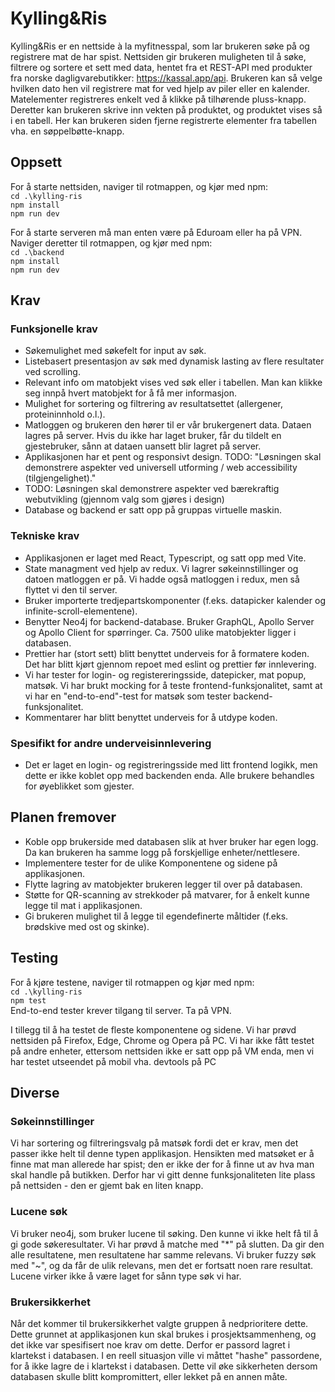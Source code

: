 # Kylling&Ris

Kylling&Ris er en nettside à la myfitnesspal, som lar brukeren søke på og registrere mat de har spist. Nettsiden gir brukeren muligheten til å søke, filtrere og sortere et sett med data, hentet fra et REST-API med produkter fra norske dagligvarebutikker: https://kassal.app/api. Brukeren kan så velge hvilken dato hen vil registrere mat for ved hjelp av piler eller en kalender. Matelementer registreres enkelt ved å klikke på tilhørende pluss-knapp. Deretter kan brukeren skrive inn vekten på produktet, og produktet vises så i en tabell. Her kan brukeren siden fjerne registrerte elementer fra tabellen vha. en søppelbøtte-knapp.

## Oppsett

For å starte nettsiden, naviger til rotmappen, og kjør med npm:  
`cd .\kylling-ris`  
`npm install`  
`npm run dev`

For å starte serveren må man enten være på Eduroam eller ha på VPN. Naviger deretter til rotmappen, og kjør med npm:  
`cd .\backend`  
`npm install`  
`npm run dev`

## Krav

### Funksjonelle krav

- Søkemulighet med søkefelt for input av søk.
- Listebasert presentasjon av søk med dynamisk lasting av flere resultater ved scrolling.
- Relevant info om matobjekt vises ved søk eller i tabellen. Man kan klikke seg innpå hvert matobjekt for å få mer informasjon.
- Mulighet for sortering og filtrering av resultatsettet (allergener, proteininnhold o.l.).
- Matloggen og brukeren den hører til er vår brukergenert data. Dataen lagres på server. Hvis du ikke har laget bruker, får du tildelt en gjestebruker, sånn at dataen uansett blir lagret på server.
- Applikasjonen har et pent og responsivt design. TODO: "Løsningen skal demonstrere aspekter ved universell utforming / web accessibility (tilgjengelighet)."
- TODO: Løsningen skal demonstrere aspekter ved bærekraftig webutvikling (gjennom valg som gjøres i design)
- Database og backend er satt opp på gruppas virtuelle maskin.

### Tekniske krav

- Applikasjonen er laget med React, Typescript, og satt opp med Vite.
- State managment ved hjelp av redux. Vi lagrer søkeinnstillinger og datoen matloggen er på. Vi hadde også matloggen i redux, men så flyttet vi den til server.
- Bruker importerte tredjepartskomponenter (f.eks. datapicker kalender og infinite-scroll-elementene).
- Benytter Neo4j for backend-database. Bruker GraphQL, Apollo Server og Apollo Client for spørringer. Ca. 7500 ulike matobjekter ligger i databasen.
- Prettier har (stort sett) blitt benyttet underveis for å formatere koden. Det har blitt kjørt gjennom repoet med eslint og prettier før innlevering.
- Vi har tester for login- og registereringsside, datepicker, mat popup, matsøk. Vi har brukt mocking for å teste frontend-funksjonalitet, samt at vi har en "end-to-end"-test for matsøk som tester backend-funksjonalitet.
- Kommentarer har blitt benyttet underveis for å utdype koden.

### Spesifikt for andre underveisinnlevering

- Det er laget en login- og registreringsside med litt frontend logikk, men dette er ikke koblet opp med backenden enda. Alle brukere behandles for øyeblikket som gjester.

## Planen fremover

- Koble opp brukerside med databasen slik at hver bruker har egen logg. Da kan brukeren ha samme logg på forskjellige enheter/nettlesere.
- Implementere tester for de ulike Komponentene og sidene på applikasjonen.
- Flytte lagring av matobjekter brukeren legger til over på databasen.
- Støtte for QR-scanning av strekkoder på matvarer, for å enkelt kunne legge til mat i applikasjonen.
- Gi brukeren mulighet til å legge til egendefinerte måltider (f.eks. brødskive med ost og skinke).

## Testing

For å kjøre testene, naviger til rotmappen og kjør med npm:  
`cd .\kylling-ris`  
`npm test`  
End-to-end tester krever tilgang til server. Ta på VPN.

I tillegg til å ha testet de fleste komponentene og sidene.
Vi har prøvd nettsiden på Firefox, Edge, Chrome og Opera på PC. Vi har ikke fått testet på andre enheter, ettersom nettsiden ikke er satt opp på VM enda, men vi har testet utseendet på mobil vha. devtools på PC

## Diverse

### Søkeinnstillinger

Vi har sortering og filtreringsvalg på matsøk fordi det er krav, men det passer ikke helt til denne typen applikasjon. Hensikten med matsøket er å finne mat man allerede har spist; den er ikke der for å finne ut av hva man skal handle på butikken. Derfor har vi gitt denne funksjonaliteten lite plass på nettsiden - den er gjemt bak en liten knapp.

### Lucene søk

Vi bruker neo4j, som bruker lucene til søking. Den kunne vi ikke helt få til å gi gode søkeresultater. Vi har prøvd å matche med "\*" på slutten. Da gir den alle resultatene, men resultatene har samme relevans. Vi bruker fuzzy søk med "~", og da får de ulik relevans, men det er fortsatt noen rare resultat. Lucene virker ikke å være laget for sånn type søk vi har.

### Brukersikkerhet

Når det kommer til brukersikkerhet valgte gruppen å nedprioritere dette. Dette grunnet at applikasjonen kun skal brukes i prosjektsammenheng, og det ikke var spesifisert noe krav om dette. Derfor er passord lagret i klartekst i databasen. I en reell situasjon ville vi måttet "hashe" passordene, for å ikke lagre de i klartekst i databasen. Dette vil øke sikkerheten dersom databasen skulle blitt kompromittert, eller lekket på en annen måte.
